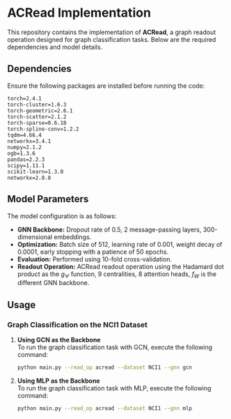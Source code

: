 # ACRead Implementation

This repository contains the implementation of **ACRead**, a graph readout operation designed for graph classification tasks. Below are the required dependencies and model details.

## Dependencies

Ensure the following packages are installed before running the code:

```
torch=2.4.1
torch-cluster=1.6.3
torch-geometric=2.6.1
torch-scatter=2.1.2
torch-sparse=0.6.18
torch-spline-conv=1.2.2
tqdm=4.66.4
networkx=3.4.1
numpy=2.1.2
ogb=1.3.6
pandas=2.2.3
scipy=1.11.1
scikit-learn=1.3.0
networkx=2.8.8
```

## Model Parameters

The model configuration is as follows:

- **GNN Backbone:** Dropout rate of 0.5, 2 message-passing layers, 300-dimensional embeddings.
- **Optimization:** Batch size of 512, learning rate of 0.001, weight decay of 0.0001, early stopping with a patience of 50 epochs.
- **Evaluation:** Performed using 10-fold cross-validation.
- **Readout Operation:** ACRead readout operation using the Hadamard dot product as the $g_{\Psi}$ function, 9 centralities, 8 attention heads, $f_W$ is the different GNN backbone.


## Usage

### Graph Classification on the NCI1 Dataset

1. **Using GCN as the Backbone**  
   To run the graph classification task with GCN, execute the following command:

   ```bash
   python main.py --read_op acread --dataset NCI1 --gnn gcn
   ```

2. **Using MLP as the Backbone**  
   To run the graph classification task with MLP, execute the following command:

   ```bash
   python main.py --read_op acread --dataset NCI1 --gnn mlp
   ```
